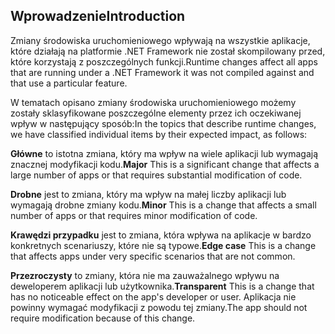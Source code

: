 ## <a name="introduction"></a><span data-ttu-id="fb084-101">Wprowadzenie</span><span class="sxs-lookup"><span data-stu-id="fb084-101">Introduction</span></span>
<span data-ttu-id="fb084-102">Zmiany środowiska uruchomieniowego wpływają na wszystkie aplikacje, które działają na platformie .NET Framework nie został skompilowany przed, które korzystają z poszczególnych funkcji.</span><span class="sxs-lookup"><span data-stu-id="fb084-102">Runtime changes affect all apps that are running under a .NET Framework it was not compiled against and that use a particular feature.</span></span>

<span data-ttu-id="fb084-103">W tematach opisano zmiany środowiska uruchomieniowego możemy zostały sklasyfikowane poszczególne elementy przez ich oczekiwanej wpływ w następujący sposób:</span><span class="sxs-lookup"><span data-stu-id="fb084-103">In the topics that describe runtime changes, we have classified individual items by their expected impact, as follows:</span></span>

<span data-ttu-id="fb084-104">**Główne** to istotna zmiana, który ma wpływ na wiele aplikacji lub wymagają znacznej modyfikacji kodu.</span><span class="sxs-lookup"><span data-stu-id="fb084-104">**Major** This is a significant change that affects a large number of apps or that requires substantial modification of code.</span></span>

<span data-ttu-id="fb084-105">**Drobne** jest to zmiana, który ma wpływ na małej liczby aplikacji lub wymagają drobne zmiany kodu.</span><span class="sxs-lookup"><span data-stu-id="fb084-105">**Minor** This is a change that affects a small number of apps or that requires minor modification of code.</span></span>

<span data-ttu-id="fb084-106">**Krawędzi przypadku** jest to zmiana, która wpływa na aplikacje w bardzo konkretnych scenariuszy, które nie są typowe.</span><span class="sxs-lookup"><span data-stu-id="fb084-106">**Edge case** This is a change that affects apps under very specific scenarios that are not common.</span></span>

<span data-ttu-id="fb084-107">**Przezroczysty** to zmiany, która nie ma zauważalnego wpływu na deweloperem aplikacji lub użytkownika.</span><span class="sxs-lookup"><span data-stu-id="fb084-107">**Transparent** This is a change that has no noticeable effect on the app's developer or user.</span></span> <span data-ttu-id="fb084-108">Aplikacja nie powinny wymagać modyfikacji z powodu tej zmiany.</span><span class="sxs-lookup"><span data-stu-id="fb084-108">The app should not require modification because of this change.</span></span>

